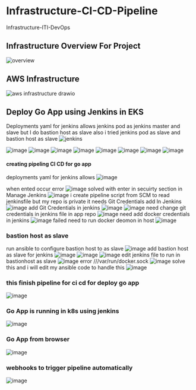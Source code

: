 # Infrastructure-CI-CD-Pipeline
Infrastructure-ITI-DevOps

## Infrastructure Overview For Project


![overview](https://github.com/mahmoudmohamed22/Infrastructure-CI-CD-Pipeline/assets/47304558/e7cab31f-cc8a-40ad-9412-fb3f3345dfaa)

## AWS Infrastructure 
![aws infrastructure drawio](https://github.com/mahmoudmohamed22/Infrastructure-CI-CD-Pipeline/assets/47304558/9ccf77c2-50e2-4d70-946a-2e2fcf49c634)


## Deploy Go App using Jenkins in EKS

Deployments yaml for jenkins allows jenkins pod as jenkins master and slave but I do  bastion host as slave also i tried jenkins pod as slave  and bastion host as slave
![jenkins](https://github.com/mahmoudmohamed22/Infrastructure-CI-CD-Pipeline/assets/47304558/2fd36ca5-cd19-419e-91df-71705e4b0bfa)

![image](https://github.com/mahmoudmohamed22/Infrastructure-CI-CD-Pipeline/assets/47304558/868e6dc0-f67e-4674-afec-b77f5816bcd3)
![image](https://github.com/mahmoudmohamed22/Infrastructure-CI-CD-Pipeline/assets/47304558/67e104fe-b60b-4efa-a9b3-c11519e0c3d3)
![image](https://github.com/mahmoudmohamed22/Infrastructure-CI-CD-Pipeline/assets/47304558/e8595592-5b3c-4e97-b3e9-465dd930d9c0)
![image](https://github.com/mahmoudmohamed22/Infrastructure-CI-CD-Pipeline/assets/47304558/521b32e5-49c7-49a0-ba7a-53c1736327bc)
![image](https://github.com/mahmoudmohamed22/Infrastructure-CI-CD-Pipeline/assets/47304558/089804f1-68b1-4e49-bccb-89aa9061563a)
![image](https://github.com/mahmoudmohamed22/Infrastructure-CI-CD-Pipeline/assets/47304558/efac4a77-4dd7-4cf9-9f6b-3c4832eda317)
![image](https://github.com/mahmoudmohamed22/Infrastructure-CI-CD-Pipeline/assets/47304558/33886130-efce-45d1-8a6c-7300a0e77f24)
![image](https://github.com/mahmoudmohamed22/Infrastructure-CI-CD-Pipeline/assets/47304558/292f6024-2802-4a24-a62f-17942fa985ca)

#### creating pipeling CI CD for go app
deployments yaml for jenkins allows 
![image](https://github.com/mahmoudmohamed22/Infrastructure-CI-CD-Pipeline/assets/47304558/15006b8b-9592-4992-88b1-13bd2a46f43e)

when ented occur error 
![image](https://github.com/mahmoudmohamed22/Infrastructure-CI-CD-Pipeline/assets/47304558/6de81cdc-3577-4a48-8ebc-b9129d5ee87e)
solved with enter in secuirty section in Manage Jenkins
![image](https://github.com/mahmoudmohamed22/Infrastructure-CI-CD-Pipeline/assets/47304558/eb450848-9729-4c37-91bf-7813479c15e9)
i create pipeline  script from SCM to read jenkinsfile but my repo is private it needs Git Credentials add In Jenkins
![image](https://github.com/mahmoudmohamed22/Infrastructure-CI-CD-Pipeline/assets/47304558/1ba3fb23-d47c-4e52-9b7d-78fbf8036775)
add Git Credentials in jenkins 
![image](https://github.com/mahmoudmohamed22/Infrastructure-CI-CD-Pipeline/assets/47304558/007c1cf0-9d82-4ec3-b58a-cac7bb7743c8)
![image](https://github.com/mahmoudmohamed22/Infrastructure-CI-CD-Pipeline/assets/47304558/e58e6794-3975-4752-bcd5-671438fbc267)
 need change git credentials in jenkins file in app repo
 ![image](https://github.com/mahmoudmohamed22/Infrastructure-CI-CD-Pipeline/assets/47304558/881bfc47-68fb-465c-9cc4-b2b8291a2d29)
 need  add docker credentials in jenkins 
 ![image](https://github.com/mahmoudmohamed22/Infrastructure-CI-CD-Pipeline/assets/47304558/5d5ab47e-4b09-406e-a657-90db11eb37c8)
 failed need to run docker deomon in host 
 ![image](https://github.com/mahmoudmohamed22/Infrastructure-CI-CD-Pipeline/assets/47304558/d3d38f65-e0dd-4f52-9696-5c2904dc1098)
### bastion host as slave
run ansible to configure bastion host to as slave 
![image](https://github.com/mahmoudmohamed22/Infrastructure-CI-CD-Pipeline/assets/47304558/ea4d7261-12e6-405d-9073-4bc5685d077f)
add bastion host as slave for jenkins 
![image](https://github.com/mahmoudmohamed22/Infrastructure-CI-CD-Pipeline/assets/47304558/10e5d2d7-b343-4c61-93b7-d641ef9cabdb)
![image](https://github.com/mahmoudmohamed22/Infrastructure-CI-CD-Pipeline/assets/47304558/a3b723e6-16d0-4adb-9a9b-b395cb0211ac)
![image](https://github.com/mahmoudmohamed22/Infrastructure-CI-CD-Pipeline/assets/47304558/e3d65ef9-52b7-448a-9278-b96ca086afee)
edit jenkins file to run in bastionhost as slave 
![image](https://github.com/mahmoudmohamed22/Infrastructure-CI-CD-Pipeline/assets/47304558/c42a6358-5c5d-4ca3-b69b-5a456183d2e4)
error 
///var/run/docker.sock
![image](https://github.com/mahmoudmohamed22/Infrastructure-CI-CD-Pipeline/assets/47304558/d43f97dd-8221-473f-8054-56f5810cd3d0)
solve this and i will edit my ansible code to handle this 
![image](https://github.com/mahmoudmohamed22/Infrastructure-CI-CD-Pipeline/assets/47304558/1a811cae-f5ed-4f31-ace7-0c97f743c6a4)

### this finish pipeline for ci cd for deploy go app
![image](https://github.com/mahmoudmohamed22/Infrastructure-CI-CD-Pipeline/assets/47304558/17020899-7c08-408e-bd84-7610f44698ea)
### Go App is running in k8s using jenkins 
![image](https://github.com/mahmoudmohamed22/Infrastructure-CI-CD-Pipeline/assets/47304558/d2ad9b40-e3c7-4d63-bd82-1a38ef249b00)
### Go App from browser
![image](https://github.com/mahmoudmohamed22/Infrastructure-CI-CD-Pipeline/assets/47304558/b7c9cd17-dc28-411e-b4d5-de7636dbf733)

### webhooks to trigger pipeline automatically 
![image](https://github.com/mahmoudmohamed22/Infrastructure-CI-CD-Pipeline/assets/47304558/a13c62ed-7fc9-479c-be7c-e876a130a97a)





 


